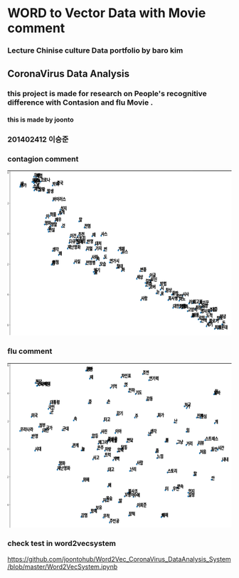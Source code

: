
# WORD to Vector Data with Movie comment
### Lecture Chinise culture Data portfolio by baro kim
## CoronaVirus Data Analysis

### this project is made for research on People's recognitive difference with Contasion and flu Movie .

#### this is made by joonto  

### 201402412 이승준 



### contagion comment
<img src="/contagion_data_image.jpg"  width="700" height="370">


### flu comment
<img src="/flu_data_image.jpg"  width="700" height="370">



### check test in word2vecsystem
https://github.com/joontohub/Word2Vec_CoronaVirus_DataAnalysis_System/blob/master/Word2VecSystem.ipynb
